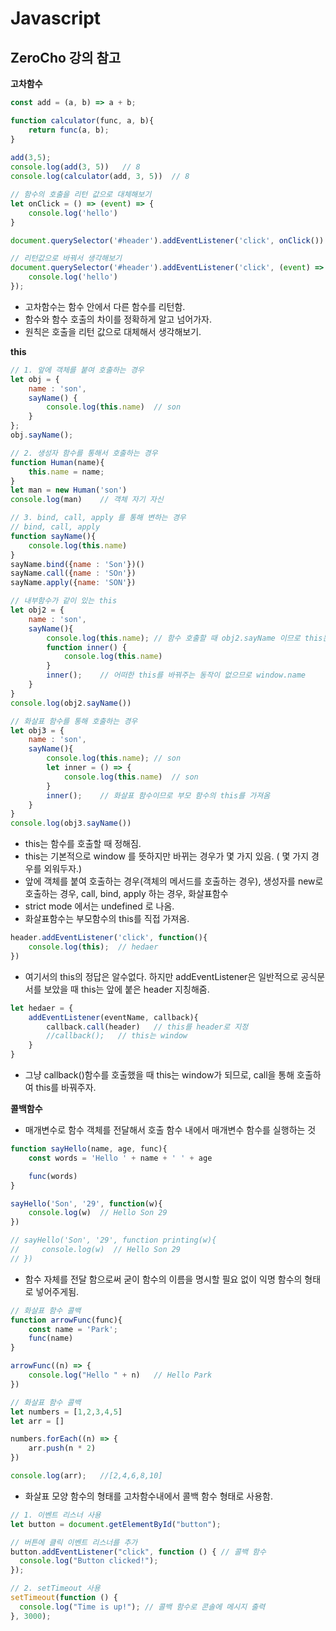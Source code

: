 # Javascript

## ZeroCho 강의 참고

**고차함수**

```js
const add = (a, b) => a + b;

function calculator(func, a, b){
    return func(a, b);
}
 
add(3,5);
console.log(add(3, 5))   // 8
console.log(calculator(add, 3, 5))  // 8

// 함수의 호출을 리턴 값으로 대체해보기 
let onClick = () => (event) => {
    console.log('hello')
}

document.querySelector('#header').addEventListener('click', onClick())

// 리턴값으로 바꿔서 생각해보기
document.querySelector('#header').addEventListener('click', (event) => {
    console.log('hello')
});
```

* 고차함수는 함수 안에서 다른 함수를 리턴함.
* 함수와 함수 호출의 차이를 정확하게 알고 넘어가자.
* 원칙은 호출을 리턴 값으로 대체해서 생각해보기.

**this**

```js
// 1. 앞에 객체를 붙여 호출하는 경우
let obj = {
    name : 'son',
    sayName() {
        console.log(this.name)  // son
    }
};
obj.sayName();

// 2. 생성자 함수를 통해서 호출하는 경우
function Human(name){
    this.name = name;
}
let man = new Human('son')
console.log(man)    // 객체 자기 자신

// 3. bind, call, apply 를 통해 변하는 경우
// bind, call, apply
function sayName(){
    console.log(this.name)
}
sayName.bind({name : 'Son'})()
sayName.call({name : 'SOn'})
sayName.apply({name: 'SON'})

// 내부함수가 같이 있는 this
let obj2 = {
    name : 'son',
    sayName(){
        console.log(this.name); // 함수 호출할 때 obj2.sayName 이므로 this는 son
        function inner() {
            console.log(this.name)
        }
        inner();    // 어떠한 this를 바꿔주는 동작이 없으므로 window.name
    }
}
console.log(obj2.sayName())

// 화살표 함수를 통해 호출하는 경우
let obj3 = {
    name : 'son',
    sayName(){
        console.log(this.name); // son
        let inner = () => {
            console.log(this.name)  // son
        }
        inner();    // 화살표 함수이므로 부모 함수의 this를 가져옴
    }
}
console.log(obj3.sayName())
```
* this는 함수를 호출할 때 정해짐.
* this는 기본적으로 window 를 뜻하지만 바뀌는 경우가 몇 가지 있음. ( 몇 가지 경우를 외워두자.)
* 앞에 객체를 붙여 호출하는 경우(객체의 메서드를 호출하는 경우), 생성자를 new로 호출하는 경우, call, bind, apply 하는 경우, 화살표함수
* strict mode 에서는 undefined 로 나옴.
* 화살표함수는 부모함수의 this를 직접 가져옴.

```js
header.addEventListener('click', function(){
    console.log(this);  // hedaer
})
```

* 여기서의 this의 정답은 알수없다. 하지만 addEventListener은 일반적으로 공식문서를 보았을 때 this는 앞에 붙은 header 지칭해줌.

```js
let hedaer = {
    addEventListener(eventName, callback){
        callback.call(header)   // this를 header로 지정
        //callback();   // this는 window
    }
}
```

* 그냥 callback()함수를 호출했을 때 this는 window가 되므로,  call을 통해 호출하여 this를 바꿔주자.

**콜백함수**

* 매개변수로 함수 객체를 전달해서 호출 함수 내에서 
매개변수 함수를 실행하는 것 

```js
function sayHello(name, age, func){
    const words = 'Hello ' + name + ' ' + age

    func(words)
}

sayHello('Son', '29', function(w){
    console.log(w)  // Hello Son 29
})

// sayHello('Son', '29', function printing(w){
//     console.log(w)  // Hello Son 29
// })
```

* 함수 자체를 전달 함으로써 굳이 함수의 이름을 명시할 필요 없이 익명 함수의 형태로 넣어주게됨.

```js
// 화살표 함수 콜백
function arrowFunc(func){
    const name = 'Park';
    func(name)
}

arrowFunc((n) => {
    console.log("Hello " + n)   // Hello Park
})

// 화살표 함수 콜백
let numbers = [1,2,3,4,5]
let arr = []

numbers.forEach((n) => {
    arr.push(n * 2)
})

console.log(arr);   //[2,4,6,8,10]
```

* 화살표 모양 함수의 형태를 고차함수내에서 콜백 함수 형태로 사용함.

```js
// 1. 이벤트 리스너 사용
let button = document.getElementById("button"); 

// 버튼에 클릭 이벤트 리스너를 추가
button.addEventListener("click", function () { // 콜백 함수
  console.log("Button clicked!"); 
});

// 2. setTimeout 사용
setTimeout(function () {
  console.log("Time is up!"); // 콜백 함수로 콘솔에 메시지 출력
}, 3000);
```


